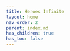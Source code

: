 ```yaml
---
title: Heroes Infinite
layout: home
nav_order: 2
parent: index.md
has_children: true
has_toc: false
---
```


